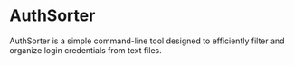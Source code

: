 # AuthSorter
AuthSorter is a simple command-line tool designed to efficiently filter and organize login credentials from text files.
